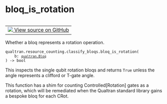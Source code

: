 # bloq_is_rotation


<table class="tfo-notebook-buttons tfo-api nocontent" align="left">
<td>
  <a target="_blank" href="https://github.com/quantumlib/Qualtran/blob/main/qualtran/resource_counting/classify_bloqs.py#L211-L265">
    <img src="https://www.tensorflow.org/images/GitHub-Mark-32px.png" />
    View source on GitHub
  </a>
</td>
</table>



Whether a bloq represents a rotation operation.


<pre class="devsite-click-to-copy prettyprint lang-py tfo-signature-link">
<code>qualtran.resource_counting.classify_bloqs.bloq_is_rotation(
    b: <a href="../../../qualtran/Bloq.html"><code>qualtran.Bloq</code></a>
) -> bool
</code></pre>



<!-- Placeholder for "Used in" -->

This inspects the single qubit rotation bloqs and returns `True` unless the angle
represents a clifford or T-gate angle.

This function has a shim for counting Controlled[Rotation] gates as a rotation, which
will be remediated when the Qualtran standard library gains a bespoke bloq for each CRot.